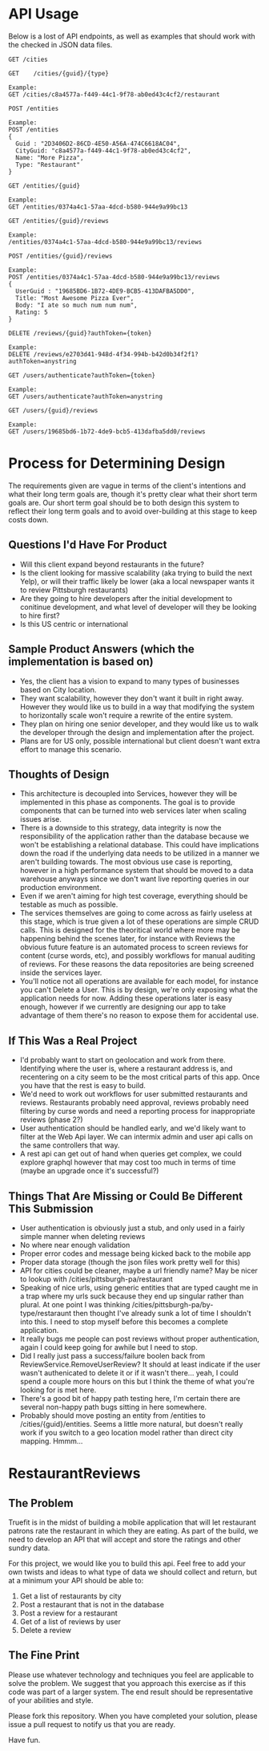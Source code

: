 API Usage
=================
Below is a lost of API endpoints, as well as examples that should work with the checked in JSON data files.

```
GET /cities
```
```
GET    /cities/{guid}/{type}

Example: 
GET /cities/c8a4577a-f449-44c1-9f78-ab0ed43c4cf2/restaurant
```
```
POST /entities

Example:  
POST /entities
{
  Guid : "2D3406D2-86CD-4E50-A56A-474C6618AC04",
  CityGuid: "c8a4577a-f449-44c1-9f78-ab0ed43c4cf2",
  Name: "More Pizza",
  Type: "Restaurant"
}
```
```
GET /entities/{guid}

Example:
GET /entities/0374a4c1-57aa-4dcd-b580-944e9a99bc13
```
```
GET /entities/{guid}/reviews

Example:
/entities/0374a4c1-57aa-4dcd-b580-944e9a99bc13/reviews
```
```
POST /entities/{guid}/reviews

Example:
POST /entities/0374a4c1-57aa-4dcd-b580-944e9a99bc13/reviews
{
  UserGuid : "19685BD6-1B72-4DE9-BCB5-413DAFBA5DD0",
  Title: "Most Awesome Pizza Ever",
  Body: "I ate so much num num num",
  Rating: 5
}
```
```
DELETE /reviews/{guid}?authToken={token}

Example:
DELETE /reviews/e2703d41-948d-4f34-994b-b42d0b34f2f1?authToken=anystring
```
```
GET /users/authenticate?authToken={token}

Example:
GET /users/authenticate?authToken=anystring
```
```
GET /users/{guid}/reviews

Example:
GET /users/19685bd6-1b72-4de9-bcb5-413dafba5dd0/reviews
```

Process for Determining Design
=================
The requirements given are vague in terms of the client's intentions and what their long term goals are, though it's pretty clear what their short term goals are. Our short term goal should be to both design this system to reflect their long term goals and to avoid over-building at this stage to keep costs down.

Questions I'd Have For Product
--------------
* Will this client expand beyond restaurants in the future?
* Is the client looking for massive scalability (aka trying to build the next Yelp), or will their traffic likely be lower (aka a local newspaper wants it to review Pittsburgh restaurants)
* Are they going to hire developers after the initial development to conitinue development, and what level of developer will they be looking to hire first?
* Is this US centric or international

Sample Product Answers (which the implementation is based on)
--------------
* Yes, the client has a vision to expand to many types of businesses based on City location.
* They want scalability, however they don't want it built in right away. However they would like us to build in a way that modifying the system to horizontally scale won't require a rewrite of the entire system.
* They plan on hiring one senior developer, and they would like us to walk the developer through the design and implementation after the project.
* Plans are for US only, possible international but client doesn't want extra effort to manage this scenario.

Thoughts of Design
--------------
* This architecture is decoupled into Services, however they will be implemented in this phase as components. The goal is to provide components that can be turned into web services later when scaling issues arise.
* There is a downside to this strategy, data integrity is now the responsibility of the application rather than the database because we won't be establishing a relational database. This could have implications down the road if the underlying data needs to be utilized in a manner we aren't building towards. The most obvious use case is reporting, however in a high performance system that should be moved to a data warehouse anyways since we don't want live reporting queries in our production environment.
* Even if we aren't aiming for high test coverage, everything should be testable as much as possible.
* The services themselves are going to come across as fairly useless at this stage, which is true given a lot of these operations are simple CRUD calls. This is designed for the theoritical world where more may be happening behind the scenes later, for instance with Reviews the obvious future feature is an automated process to screen reviews for content (curse words, etc), and possibly workflows for manual auditing of reviews. For these reasons the data repositories are being screened inside the services layer.
* You'll notice not all operations are available for each model, for instance you can't Delete a User. This is by design, we're only exposing what the application needs for now. Adding these operations later is easy enough, however if we currently are designing our app to take advantage of them there's no reason to expose them for accidental use.

If This Was a Real Project
--------------
* I'd probably want to start on geolocation and work from there. Identifying where the user is, where a restaurant address is, and recentering on a city seem to be the most critical parts of this app. Once you have that the rest is easy to build.
* We'd need to work out workflows for user submitted restaurants and reviews. Restaurants probably need approval, reviews probably need filtering by curse words and need a reporting process for inappropriate reviews (phase 2?)
* User authentication should be handled early, and we'd likely want to filter at the Web Api layer. We can intermix admin and user api calls on the same controllers that way.
* A rest api can get out of hand when queries get complex, we could explore graphql however that may cost too much in terms of time (maybe an upgrade once it's successful?)

Things That Are Missing or Could Be Different This Submission
--------------
* User authentication is obviously just a stub, and only used in a fairly simple manner when deleting reviews
* No where near enough validation
* Proper error codes and message being kicked back to the mobile app
* Proper data storage (though the json files work pretty well for this)
* API for cities could be cleaner, maybe a url friendly name? May be nicer to lookup with /cities/pittsburgh-pa/restaurant
* Speaking of nice urls, using generic entities that are typed caught me in a trap where my urls suck because they end up singular rather than plural. At one point I was thinking /cities/pittsburgh-pa/by-type/restaraunt then thought I've already sunk a lot of time I shouldn't into this. I need to stop myself before this becomes a complete application.
* It really bugs me people can post reviews without proper authentication, again I could keep going for awhile but I need to stop.
* Did I really just pass a success/failure boolen back from ReviewService.RemoveUserReview? It should at least indicate if the user wasn't authenicated to delete it or if it wasn't there... yeah, I could spend a couple more hours on this but I think the theme of what you're looking for is met here.
* There's a good bit of happy path testing here, I'm certain there are several non-happy path bugs sitting in here somewhere.
* Probably should move posting an entity from /entities to /cities/{guid}/entities. Seems a little more natural, but doesn't really work if you switch to a geo location model rather than direct city mapping. Hmmm...

RestaurantReviews
=================

The Problem
--------------
Truefit is in the midst of building a mobile application that will let restaurant patrons rate the restaurant in which they are eating. As part of the build, we need to develop an API that will accept and store the ratings and other sundry data. 

For this project, we would like you to build this api. Feel free to add your own twists and ideas to what type of data we should collect and return, but at a minimum your API should be able to:

1. Get a list of restaurants by city
2. Post a restaurant that is not in the database
3. Post a review for a restaurant
4. Get of a list of reviews by user
5. Delete a review

The Fine Print
--------------
Please use whatever technology and techniques you feel are applicable to solve the problem. We suggest that you approach this exercise as if this code was part of a larger system. The end result should be representative of your abilities and style.

Please fork this repository. When you have completed your solution, please issue a pull request to notify us that you are ready.

Have fun.
